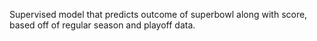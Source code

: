 Supervised model that predicts outcome of superbowl along with score, based off of regular season and playoff data.
